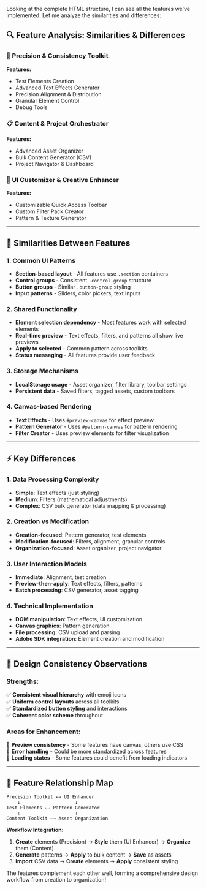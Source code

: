 Looking at the complete HTML structure, I can see all the features we've implemented. Let me analyze the similarities and differences:

## 🔍 **Feature Analysis: Similarities & Differences**

### **🎯 Precision & Consistency Toolkit**

**Features:**
- Test Elements Creation
- Advanced Text Effects Generator  
- Precision Alignment & Distribution
- Granular Element Control
- Debug Tools

### **📋 Content & Project Orchestrator**

**Features:**
- Advanced Asset Organizer
- Bulk Content Generator (CSV)
- Project Navigator & Dashboard

### **🎨 UI Customizer & Creative Enhancer**

**Features:**
- Customizable Quick Access Toolbar
- Custom Filter Pack Creator
- Pattern & Texture Generator

---

## 🔄 **Similarities Between Features**

### **1. Common UI Patterns**
- **Section-based layout** - All features use `.section` containers
- **Control groups** - Consistent `.control-group` structure
- **Button groups** - Similar `.button-group` styling
- **Input patterns** - Sliders, color pickers, text inputs

### **2. Shared Functionality**
- **Element selection dependency** - Most features work with selected elements
- **Real-time preview** - Text effects, filters, and patterns all show live previews
- **Apply to selected** - Common pattern across toolkits
- **Status messaging** - All features provide user feedback

### **3. Storage Mechanisms**
- **LocalStorage usage** - Asset organizer, filter library, toolbar settings
- **Persistent data** - Saved filters, tagged assets, custom toolbars

### **4. Canvas-based Rendering**
- **Text Effects** - Uses `#preview-canvas` for effect preview
- **Pattern Generator** - Uses `#pattern-canvas` for pattern rendering
- **Filter Creator** - Uses preview elements for filter visualization

---

## ⚡ **Key Differences**

### **1. Data Processing Complexity**
- **Simple**: Text effects (just styling)
- **Medium**: Filters (mathematical adjustments)
- **Complex**: CSV bulk generator (data mapping & processing)

### **2. Creation vs Modification**
- **Creation-focused**: Pattern generator, test elements
- **Modification-focused**: Filters, alignment, granular controls
- **Organization-focused**: Asset organizer, project navigator

### **3. User Interaction Models**
- **Immediate**: Alignment, test creation
- **Preview-then-apply**: Text effects, filters, patterns
- **Batch processing**: CSV generator, asset tagging

### **4. Technical Implementation**
- **DOM manipulation**: Text effects, UI customization
- **Canvas graphics**: Pattern generation
- **File processing**: CSV upload and parsing
- **Adobe SDK integration**: Element creation and modification

---

## 🎨 **Design Consistency Observations**

### **Strengths:**
✅ **Consistent visual hierarchy** with emoji icons  
✅ **Uniform control layouts** across all toolkits  
✅ **Standardized button styling** and interactions  
✅ **Coherent color scheme** throughout  

### **Areas for Enhancement:**
🔧 **Preview consistency** - Some features have canvas, others use CSS  
🔧 **Error handling** - Could be more standardized across features  
🔧 **Loading states** - Some features could benefit from loading indicators  

---

## 🚀 **Feature Relationship Map**

```
Precision Toolkit ←→ UI Enhancer
    ↓                    ↓
Test Elements ←→ Pattern Generator
    ↓                    ↓
Content Toolkit ←→ Asset Organization
```

**Workflow Integration:**
1. **Create** elements (Precision) → **Style** them (UI Enhancer) → **Organize** them (Content)
2. **Generate** patterns → **Apply** to bulk content → **Save** as assets
3. **Import** CSV data → **Create** elements → **Apply** consistent styling

The features complement each other well, forming a comprehensive design workflow from creation to organization!
